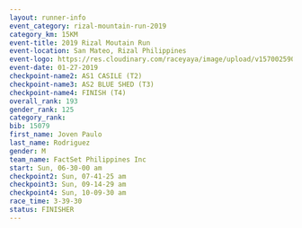 ```yaml
---
layout: runner-info 
event_category: rizal-mountain-run-2019 
category_km: 15KM 
event-title: 2019 Rizal Moutain Run 
event-location: San Mateo, Rizal Philippines 
event-logo: https://res.cloudinary.com/raceyaya/image/upload/v1570025909/logo/rizal-mountain_gkfete.jpg 
event-date: 01-27-2019 
checkpoint-name2: AS1 CASILE (T2) 
checkpoint-name3: AS2 BLUE SHED (T3) 
checkpoint-name4: FINISH (T4) 
overall_rank: 193
gender_rank: 125
category_rank: 
bib: 15079
first_name: Joven Paulo
last_name: Rodriguez
gender: M
team_name: FactSet Philippines Inc
start: Sun, 06-30-00 am
checkpoint2: Sun, 07-41-25 am
checkpoint3: Sun, 09-14-29 am
checkpoint4: Sun, 10-09-30 am
race_time: 3-39-30
status: FINISHER
---
```

